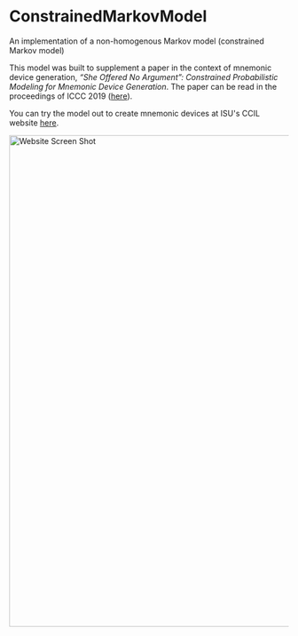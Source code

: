 # ConstrainedMarkovModel
An implementation of a non-homogenous Markov model (constrained Markov model)

This model was built to supplement a paper in the context of mnemonic device generation, *“She Offered No Argument”: Constrained Probabilistic Modeling for Mnemonic Device Generation*. The paper can be read in the proceedings of ICCC 2019 ([here](http://computationalcreativity.net/iccc2019/assets/iccc_proceedings_2019.pdf#page=95)).

You can try the model out to create mnemonic devices at ISU's CCIL website [here](https://ccil.cs.isu.edu/projects/nhmmonic/).

<img width="884" alt="Website Screen Shot" src="https://user-images.githubusercontent.com/42399205/70946551-8d489380-2014-11ea-821f-51e6e59259fa.png">
